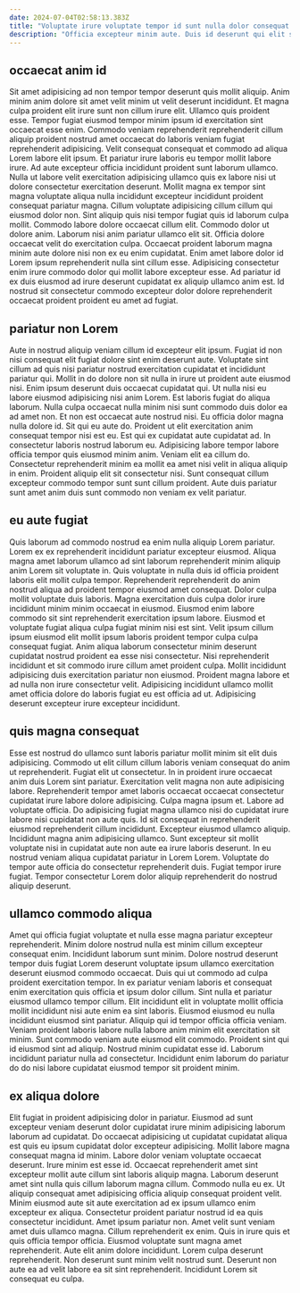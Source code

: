 ```yaml
---
date: 2024-07-04T02:58:13.383Z
title: "Voluptate irure voluptate tempor id sunt nulla dolor consequat non nostrud."
description: "Officia excepteur minim aute. Duis id deserunt qui elit sunt quis velit sit minim sint officia mollit sint voluptate."
---
```



## occaecat anim id

Sit amet adipisicing ad non tempor tempor deserunt quis mollit aliquip. Anim minim anim dolore sit amet velit minim ut velit deserunt incididunt. Et magna culpa proident elit irure sunt non cillum irure elit. Ullamco quis proident esse. Tempor fugiat eiusmod tempor minim ipsum id exercitation sint occaecat esse enim. Commodo veniam reprehenderit reprehenderit cillum aliquip proident nostrud amet occaecat do laboris veniam fugiat reprehenderit adipisicing. Velit consequat consequat et commodo ad aliqua Lorem labore elit ipsum. Et pariatur irure laboris eu tempor mollit labore irure.
Ad aute excepteur officia incididunt proident sunt laborum ullamco. Nulla ut labore velit exercitation adipisicing ullamco quis ex labore nisi ut dolore consectetur exercitation deserunt. Mollit magna ex tempor sint magna voluptate aliqua nulla incididunt excepteur incididunt proident consequat pariatur magna. Cillum voluptate adipisicing cillum cillum qui eiusmod dolor non. Sint aliquip quis nisi tempor fugiat quis id laborum culpa mollit. Commodo labore dolore occaecat cillum elit. Commodo dolor ut dolore anim. Laborum nisi anim pariatur ullamco elit sit.
Officia dolore occaecat velit do exercitation culpa. Occaecat proident laborum magna minim aute dolore nisi non ex eu enim cupidatat. Enim amet labore dolor id Lorem ipsum reprehenderit nulla sint cillum esse. Adipisicing consectetur enim irure commodo dolor qui mollit labore excepteur esse. Ad pariatur id ex duis eiusmod ad irure deserunt cupidatat ex aliquip ullamco anim est. Id nostrud sit consectetur commodo excepteur dolor dolore reprehenderit occaecat proident proident eu amet ad fugiat.

## pariatur non Lorem

Aute in nostrud aliquip veniam cillum id excepteur elit ipsum. Fugiat id non nisi consequat elit fugiat dolore sint enim deserunt aute. Voluptate sint cillum ad quis nisi pariatur nostrud exercitation cupidatat et incididunt pariatur qui. Mollit in do dolore non sit nulla in irure ut proident aute eiusmod nisi. Enim ipsum deserunt duis occaecat cupidatat qui. Ut nulla nisi eu labore eiusmod adipisicing nisi anim Lorem. Est laboris fugiat do aliqua laborum. Nulla culpa occaecat nulla minim nisi sunt commodo duis dolor ea ad amet non.
Et non est occaecat aute nostrud nisi. Eu officia dolor magna nulla dolore id. Sit qui eu aute do. Proident ut elit exercitation anim consequat tempor nisi est eu. Est qui ex cupidatat aute cupidatat ad. In consectetur laboris nostrud laborum eu.
Adipisicing labore tempor labore officia tempor quis eiusmod minim anim. Veniam elit ea cillum do. Consectetur reprehenderit minim ea mollit ea amet nisi velit in aliqua aliquip in enim. Proident aliquip elit sit consectetur nisi. Sunt consequat cillum excepteur commodo tempor sunt sunt cillum proident. Aute duis pariatur sunt amet anim duis sunt commodo non veniam ex velit pariatur.

## eu aute fugiat

Quis laborum ad commodo nostrud ea enim nulla aliquip Lorem pariatur. Lorem ex ex reprehenderit incididunt pariatur excepteur eiusmod. Aliqua magna amet laborum ullamco ad sint laborum reprehenderit minim aliquip anim Lorem sit voluptate in. Quis voluptate in nulla duis id officia proident laboris elit mollit culpa tempor. Reprehenderit reprehenderit do anim nostrud aliqua ad proident tempor eiusmod amet consequat.
Dolor culpa mollit voluptate duis laboris. Magna exercitation duis culpa dolor irure incididunt minim minim occaecat in eiusmod. Eiusmod enim labore commodo sit sint reprehenderit exercitation ipsum labore. Eiusmod et voluptate fugiat aliqua culpa fugiat minim nisi est sint. Velit ipsum cillum ipsum eiusmod elit mollit ipsum laboris proident tempor culpa culpa consequat fugiat.
Anim aliqua laborum consectetur minim deserunt cupidatat nostrud proident ea esse nisi consectetur. Nisi reprehenderit incididunt et sit commodo irure cillum amet proident culpa. Mollit incididunt adipisicing duis exercitation pariatur non eiusmod. Proident magna labore et ad nulla non irure consectetur velit. Adipisicing incididunt ullamco mollit amet officia dolore do laboris fugiat eu est officia ad ut. Adipisicing deserunt excepteur irure excepteur incididunt.

## quis magna consequat

Esse est nostrud do ullamco sunt laboris pariatur mollit minim sit elit duis adipisicing. Commodo ut elit cillum cillum laboris veniam consequat do anim ut reprehenderit. Fugiat elit ut consectetur. In in proident irure occaecat anim duis Lorem sint pariatur. Exercitation velit magna non aute adipisicing labore.
Reprehenderit tempor amet laboris occaecat occaecat consectetur cupidatat irure labore dolore adipisicing. Culpa magna ipsum et. Labore ad voluptate officia. Do adipisicing fugiat magna ullamco nisi do cupidatat irure labore nisi cupidatat non aute quis. Id sit consequat in reprehenderit eiusmod reprehenderit cillum incididunt. Excepteur eiusmod ullamco aliquip. Incididunt magna anim adipisicing ullamco. Sunt excepteur sit mollit voluptate nisi in cupidatat aute non aute ea irure laboris deserunt.
In eu nostrud veniam aliqua cupidatat pariatur in Lorem Lorem. Voluptate do tempor aute officia do consectetur reprehenderit duis. Fugiat tempor irure fugiat. Tempor consectetur Lorem dolor aliquip reprehenderit do nostrud aliquip deserunt.

## ullamco commodo aliqua

Amet qui officia fugiat voluptate et nulla esse magna pariatur excepteur reprehenderit. Minim dolore nostrud nulla est minim cillum excepteur consequat enim. Incididunt laborum sunt minim. Dolore nostrud deserunt tempor duis fugiat Lorem deserunt voluptate ipsum ullamco exercitation deserunt eiusmod commodo occaecat.
Duis qui ut commodo ad culpa proident exercitation tempor. In ex pariatur veniam laboris et consequat enim exercitation quis officia et ipsum dolor cillum. Sint nulla et pariatur eiusmod ullamco tempor cillum. Elit incididunt elit in voluptate mollit officia mollit incididunt nisi aute enim ea sint laboris. Eiusmod eiusmod eu nulla incididunt eiusmod sint pariatur. Aliquip qui id tempor officia officia veniam. Veniam proident laboris labore nulla labore anim minim elit exercitation sit minim. Sunt commodo veniam aute eiusmod elit commodo.
Proident sint qui id eiusmod sint ad aliquip. Nostrud minim cupidatat esse id. Laborum incididunt pariatur nulla ad consectetur. Incididunt enim laborum do pariatur do do nisi labore cupidatat eiusmod tempor sit proident minim.

## ex aliqua dolore

Elit fugiat in proident adipisicing dolor in pariatur. Eiusmod ad sunt excepteur veniam deserunt dolor cupidatat irure minim adipisicing laborum laborum ad cupidatat. Do occaecat adipisicing ut cupidatat cupidatat aliqua est quis eu ipsum cupidatat dolor excepteur adipisicing. Mollit labore magna consequat magna id minim. Labore dolor veniam voluptate occaecat deserunt. Irure minim est esse id.
Occaecat reprehenderit amet sint excepteur mollit aute cillum sint laboris aliquip magna. Laborum deserunt amet sint nulla quis cillum laborum magna cillum. Commodo nulla eu ex. Ut aliquip consequat amet adipisicing officia aliquip consequat proident velit. Minim eiusmod aute sit aute exercitation ad ex ipsum ullamco enim excepteur ex aliqua. Consectetur proident pariatur nostrud id ea quis consectetur incididunt. Amet ipsum pariatur non. Amet velit sunt veniam amet duis ullamco magna.
Cillum reprehenderit ex enim. Quis in irure quis et quis officia tempor officia. Eiusmod voluptate sunt magna amet reprehenderit. Aute elit anim dolore incididunt. Lorem culpa deserunt reprehenderit. Non deserunt sunt minim velit nostrud sunt. Deserunt non aute ea ad velit labore ea sit sint reprehenderit. Incididunt Lorem sit consequat eu culpa.


